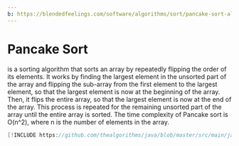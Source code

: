 ```yaml
---
b: https://blendedfeelings.com/software/algorithms/sort/pancake-sort-algorithm.md
---
```


# Pancake Sort
is a sorting algorithm that sorts an array by repeatedly flipping the order of its elements. It works by finding the largest element in the unsorted part of the array and flipping the sub-array from the first element to the largest element, so that the largest element is now at the beginning of the array. Then, it flips the entire array, so that the largest element is now at the end of the array. This process is repeated for the remaining unsorted part of the array until the entire array is sorted. The time complexity of Pancake sort is O(n^2), where n is the number of elements in the array.

```java
[!INCLUDE https://github.com/thealgorithms/java/blob/master/src/main/java/com/thealgorithms/sorts/PancakeSort.java]
```